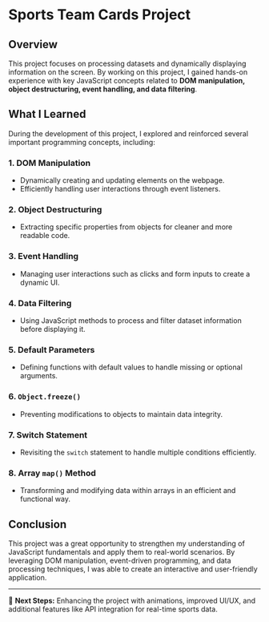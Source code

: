 # Sports Team Cards Project

## Overview
This project focuses on processing datasets and dynamically displaying information on the screen. By working on this project, I gained hands-on experience with key JavaScript concepts related to **DOM manipulation, object destructuring, event handling, and data filtering**.

## What I Learned
During the development of this project, I explored and reinforced several important programming concepts, including:

### 1. **DOM Manipulation**
   - Dynamically creating and updating elements on the webpage.
   - Efficiently handling user interactions through event listeners.

### 2. **Object Destructuring**
   - Extracting specific properties from objects for cleaner and more readable code.

### 3. **Event Handling**
   - Managing user interactions such as clicks and form inputs to create a dynamic UI.

### 4. **Data Filtering**
   - Using JavaScript methods to process and filter dataset information before displaying it.

### 5. **Default Parameters**
   - Defining functions with default values to handle missing or optional arguments.

### 6. **`Object.freeze()`**
   - Preventing modifications to objects to maintain data integrity.

### 7. **Switch Statement**
   - Revisiting the `switch` statement to handle multiple conditions efficiently.

### 8. **Array `map()` Method**
   - Transforming and modifying data within arrays in an efficient and functional way.

## Conclusion
This project was a great opportunity to strengthen my understanding of JavaScript fundamentals and apply them to real-world scenarios. By leveraging DOM manipulation, event-driven programming, and data processing techniques, I was able to create an interactive and user-friendly application.

---

🚀 **Next Steps:** Enhancing the project with animations, improved UI/UX, and additional features like API integration for real-time sports data.

